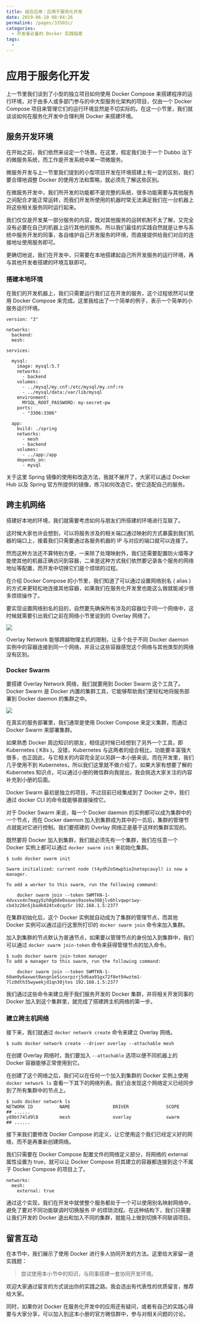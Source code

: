 ```yaml
---
title: 组合应用：应用于服务化开发
date: 2019-06-10 08:04:26
permalink: /pages/33502c/
categories:
  - 开发者必备的 Docker 实践指南
tags:
  - 
---
```

# 应用于服务化开发

上一节里我们谈到了小型的独立项目如何使用 Docker Compose 来搭建程序的运行环境，对于由多人或多部门参与的中大型服务化架构的项目，仅由一个 Docker Compose 项目来管理它们的运行环境显然是不切实际的。在这一小节里，我们就谈谈如何在服务化开发中合理利用 Docker 来搭建环境。

## 服务开发环境

在开始之前，我们依然来设定一个场景。在这里，假定我们处于一个 Dubbo 治下的微服务系统，而工作是开发系统中某一项微服务。

微服务开发与上一节里我们提到的小型项目开发在环境搭建上有一定的区别，我们要合理地调整 Docker 的使用方法和策略，就必须先了解这些区别。

在微服务开发中，我们所开发的功能都不是完整的系统，很多功能需要与其他服务之间配合才能正常运转，而我们开发所使用的机器时常无法满足我们在一台机器上将这些相关服务同时运行起来。

我们仅仅是开发某一部分服务的内容，既对其他服务的运转机制不太了解，又完全没有必要在自己的机器上运行其他的服务。所以我们最佳的实践自然就是让参与系统中服务开发的同事，各自维护自己开发服务的环境，而直接提供给我们对应的连接地址使用服务即可。

更确切地说，我们在开发中，只需要在本地搭建起自己所开发服务的运行环境，再与其他开发者搭建的环境互联即可。

### 搭建本地环境

在我们的开发机器上，我们只需要运行我们正在开发的服务，这个过程依然可以使用 Docker Compose 来完成。这里我给出了一个简单的例子，表示一个简单的小服务运行环境。

```
version: "3"

networks:
  backend:
  mesh:

services:

  mysql:
    image: mysql:5.7
    networks:
      - backend
    volumes:
      - ../mysql/my.cnf:/etc/mysql/my.cnf:ro
      - ../mysql/data:/var/lib/mysql
    environment:
      MYSQL_ROOT_PASSWORD: my-secret-pw
    ports:
      - "3306:3306"

  app:
    build: ./spring
    networks:
      - mesh
      - backend
    volumes:
      - ../app:/app
    depends_on:
      - mysql

```

关于这里 Spring 镜像的使用和改造方法，我就不展开了，大家可以通过 Docker Hub 以及 Spring 官方所提供的镜像，练习如何改造它，使它适配自己的服务。

## 跨主机网络

搭建好本地的环境，我们就需要考虑如何与朋友们所搭建的环境进行互联了。

这时候大家也许会想到，可以将服务涉及的相关端口通过映射的方式暴露到我们机器的端口上，接着我们只需要通过各服务机器的 IP 与对应的端口就可以连接了。

然而这种方法还不算特别方便，一来除了处理映射外，我们还需要配置防火墙等才能使其他的机器正确访问到容器，二来是这种方式我们依然要记录各个服务的网络地址等配置，而开发中切换它们是个烦琐的过程。

在介绍 Docker Compose 的小节里，我们知道了可以通过设置网络别名 ( alias ) 的方式来更轻松地连接其他容器，如果我们在服务化开发里也能这么做就能减少很多烦琐操作了。

要实现设置网络别名的目的，自然要先确保所有涉及的容器位于同一个网络中，这时候就需要引出我们之前在网络小节里说到的 Overlay 网络了。

![](https://user-gold-cdn.xitu.io/2018/10/28/166b9a1165699266?w=600&h=312&f=png&s=84054)

Overlay Network 能够跨越物理主机的限制，让多个处于不同 Docker daemon 实例中的容器连接到同一个网络，并且让这些容器感觉这个网络与其他类型的网络没有区别。

### Docker Swarm

要搭建 Overlay Network 网络，我们就要用到 Docker Swarm 这个工具了。Docker Swarm 是 Docker 内置的集群工具，它能够帮助我们更轻松地将服务部署到 Docker daemon 的集群之中。

![](https://user-gold-cdn.xitu.io/2018/10/28/166b9cfc98bedd76?w=1887&h=985&f=png&s=268427)

在真实的服务部署里，我们通常是使用 Docker Compose 来定义集群，而通过 Docker Swarm 来部署集群。

如果熟悉 Docker 周边知识的朋友，相信这时候已经想到了另外一个工具，即 Kubernetes ( K8s )。没错，Kubernetes 与这两者的组合相比，功能要丰富强大很多，也正因此，与它相关的内容完全足以另辟一本小册来说。而在开发里，我们几乎使用不到 Kubernetes，所以我们这里就不做介绍了。如果大家有想要了解的 Kubernetes 知识点，可以通过小册的微信群向我提出，我会挑选大家关注的内容补充到小册的后面。

Docker Swarm 最初是独立的项目，不过目前已经集成到了 Docker 之中，我们通过 docker CLI 的命令就能够直接操控它。

对于 Docker Swarm 来说，每一个 Docker daemon 的实例都可以成为集群中的一个节点，而在 Docker daemon 加入到集群成为其中的一员后，集群的管理节点就能对它进行控制。我们要搭建的 Overlay 网络正是基于这样的集群实现的。

既然要将 Docker 加入到集群，我们就必须先有一个集群，我们在任意一个 Docker 实例上都可以通过 `docker swarm init` 来初始化集群。

```
$ sudo docker swarm init

Swarm initialized: current node (t4ydh2o5mwp5io2netepcauyl) is now a manager.

To add a worker to this swarm, run the following command:

    docker swarm join --token SWMTKN-1-4dvxvx4n7magy5zh0g0de0xoues9azekw308jlv6hlvqwpriwy-cb43z26n5jbadk024tx0cqz5r 192.168.1.5:2377

```

在集群初始化后，这个 Docker 实例就自动成为了集群的管理节点，而其他 Docker 实例可以通过运行这里所打印的 `docker swarm join` 命令来加入集群。

加入到集群的节点默认为普通节点，如果要以管理节点的身份加入到集群中，我们可以通过 `docker swarm join-token` 命令来获得管理节点的加入命令。

```
$ sudo docker swarm join-token manager
To add a manager to this swarm, run the following command:

    docker swarm join --token SWMTKN-1-60am9y6axwot0angn1e5inxrpzrj5d6aa91gx72f8et94wztm1-7lz0dth35wywekjd1qn30jtes 192.168.1.5:2377

```

我们通过这些命令来建立用于我们服务开发的 Docker 集群，并将相关开发同事的 Docker 加入到这个集群里，就完成了搭建跨主机网络的第一步。

### 建立跨主机网络

接下来，我们就通过 `docker network create` 命令来建立 Overlay 网络。

```
$ sudo docker network create --driver overlay --attachable mesh

```

在创建 Overlay 网络时，我们要加入 `--attachable` 选项以便不同机器上的 Docker 容器能够正常使用到它。

在创建了这个网络之后，我们可以在任何一个加入到集群的 Docker 实例上使用 `docker network ls` 查看一下其下的网络列表。我们会发现这个网络定义已经同步到了所有集群中的节点上。

```
$ sudo docker network ls
NETWORK ID          NAME                DRIVER              SCOPE
## ......
y89bt74ld9l8        mesh                overlay             swarm
## ......

```

接下来我们要修改 Docker Compose 的定义，让它使用这个我们已经定义好的网络，而不是再重新创建网络。

我们只需要在 Docker Compose 配置文件的网络定义部分，将网络的 external 属性设置为 true，就可以让 Docker Compose 将其建立的容器都连接到这个不属于 Docker Compose 的项目上了。

```
networks:
  mesh:
    external: true

```

通过这个实现，我们在开发中就使整个服务都处于一个可以使用别名映射网络中，避免了要对不同功能联调时切换服务 IP 的烦琐流程。在这种结构下，我们只需要让我们开发的 Docker 退出和加入不同的集群，就能马上做到切换不同联调项目。

## 留言互动

在本节中，我们展示了使用 Docker 进行多人协同开发的方法。这里给大家留一道实践题：

> 尝试使用本小节中的知识，与同事搭建一套协同开发环境。

欢迎大家通过留言的方式说出你的实践之路。我会选出有代表性的优质留言，推荐给大家。

同时，如果你对 Docker 在服务化开发中的应用还有疑问，或者有自己的实践心得要与大家分享，可以加入到这本小册的官方微信群中，参与对相关问题的讨论。